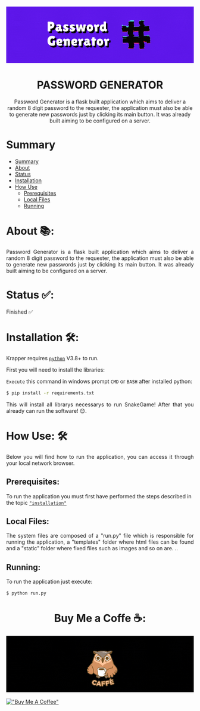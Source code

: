 <!--https://blog.rocketseat.com.br/como-fazer-um-bom-readme/#-logo-ou-banner-->

![PASSWORD](https://raw.githubusercontent.com/GuiAnacleto/PasswordGenerator/main/README/Capa.gif)

<!--Title-->
<h1 align="center">PASSWORD GENERATOR</h1>

<!--Description-->
<p align="center">Password Generator is a flask built application which aims to deliver a random 8 digit password to the requester, the application must also be able to generate new passwords just by clicking its main button. It was already built aiming to be configured on a server.</p>

<!--Sumario-->

# Summary

- [Summary](#Status)
- [About](#About)
- [Status](#Status)
- [Installation](#Installation)
- [How Use](###Running)
  - [Prerequisites](#Python)
  - [Local Files](#Python)
  - [Running](#Python)

# About 📚:

<p align="justify">Password Generator is a flask built application which aims to deliver a random 8 digit password to the requester, the application must also be able to generate new passwords just by clicking its main button. It was already built aiming to be configured on a server.</p>

# Status ✅:

<p>Finished ✅</p>

# Installation 🛠️:

Krapper requires [`python`](https://www.python.org/downloads/) V3.8+ to run.

First you will need to install the libraries:

`Execute` this command in windows prompt `CMD` or `BASH` after installed python:

```bash
$ pip install -r requirements.txt
```

<p align="justify">This will install all librarys necessarys to run SnakeGame! After that you already can run the software! 😊.</p>

# How Use: 🛠️

<p align="justify">Below you will find how to run the application, you can access it through your local network browser. </p>

## Prerequisites:

To run the application you must first have performed the steps described in the topic [`"installation"`](#installation)

## Local Files:

<p align="justify">The system files are composed of a "run.py" file which is responsible for running the application, a "templates" folder where html files can be found and a "static" folder where fixed files such as images and so on are. ..</p>

## Running:

To run the application just execute:

```bash
$ python run.py
```

<h1 align="center">Buy Me a Coffe ☕:</h1>

![COFFE](https://raw.githubusercontent.com/GuiAnacleto/PasswordGenerator/main/README/coffe.gif)

[!["Buy Me A Coffee"](https://www.buymeacoffee.com/assets/img/custom_images/orange_img.png)](https://www.buymeacoffee.com/guianacleto)
